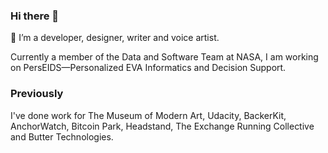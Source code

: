 ### Hi there 👋

🔭 I’m a developer, designer, writer and voice artist.

Currently a member of the Data and Software Team at NASA, I am working on PersEIDS—Personalized EVA Informatics and Decision Support.

### Previously

I've done work for The Museum of Modern Art, Udacity, BackerKit, AnchorWatch, Bitcoin Park, Headstand, The Exchange Running Collective and Butter Technologies.